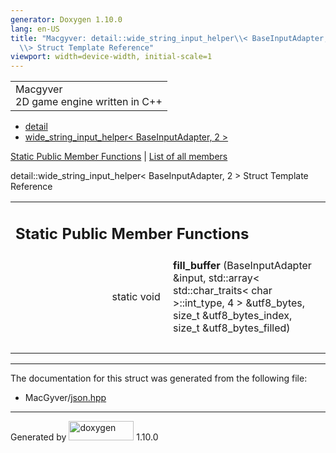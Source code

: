 ```yaml
---
generator: Doxygen 1.10.0
lang: en-US
title: "Macgyver: detail::wide_string_input_helper\\< BaseInputAdapter, 2
  \\> Struct Template Reference"
viewport: width=device-width, initial-scale=1
---
```


<div id="top">

<div id="titlearea">

<table data-cellspacing="0" data-cellpadding="0">
<colgroup>
<col style="width: 100%" />
</colgroup>
<tbody>
<tr id="projectrow" class="odd">
<td id="projectalign"><div id="projectname">
Macgyver
</div>
<div id="projectbrief">
2D game engine written in C++
</div></td>
</tr>
</tbody>
</table>

</div>

<div id="main-nav">

</div>

<div id="nav-path" class="navpath">

- <a href="namespacedetail.html" class="el">detail</a>
- <a
  href="structdetail_1_1wide__string__input__helper_3_01_base_input_adapter_00_012_01_4.html"
  class="el">wide_string_input_helper&lt; BaseInputAdapter, 2 &gt;</a>

</div>

</div>

<div class="header">

<div class="summary">

[Static Public Member Functions](#pub-static-methods) \| [List of all
members](structdetail_1_1wide__string__input__helper_3_01_base_input_adapter_00_012_01_4-members.html)

</div>

<div class="headertitle">

<div class="title">

detail::wide_string_input_helper\< BaseInputAdapter, 2 \> Struct
Template Reference

</div>

</div>

</div>

<div class="contents">

<table class="memberdecls">
<colgroup>
<col style="width: 50%" />
<col style="width: 50%" />
</colgroup>
<tbody>
<tr class="odd heading">
<td colspan="2"><h2 id="static-public-member-functions"
class="groupheader"><span id="pub-static-methods"></span> Static Public
Member Functions</h2></td>
</tr>
<tr id="r_a025830a052f1397980d280036df5a9a9"
class="even memitem:a025830a052f1397980d280036df5a9a9">
<td class="memItemLeft" style="text-align: right;"
data-valign="top"><span id="a025830a052f1397980d280036df5a9a9"></span>
static void </td>
<td class="memItemRight"
data-valign="bottom"><strong>fill_buffer</strong> (BaseInputAdapter
&amp;input, std::array&lt; std::char_traits&lt; char &gt;::int_type, 4
&gt; &amp;utf8_bytes, size_t &amp;utf8_bytes_index, size_t
&amp;utf8_bytes_filled)</td>
</tr>
<tr class="odd separator:a025830a052f1397980d280036df5a9a9">
<td colspan="2" class="memSeparator"> </td>
</tr>
</tbody>
</table>

------------------------------------------------------------------------

The documentation for this struct was generated from the following file:

- MacGyver/<a href="json_8hpp_source.html" class="el">json.hpp</a>

</div>

------------------------------------------------------------------------

<span class="small">Generated
by [<img src="doxygen.svg" class="footer" width="104" height="31"
alt="doxygen" />](https://www.doxygen.org/index.html) 1.10.0</span>
